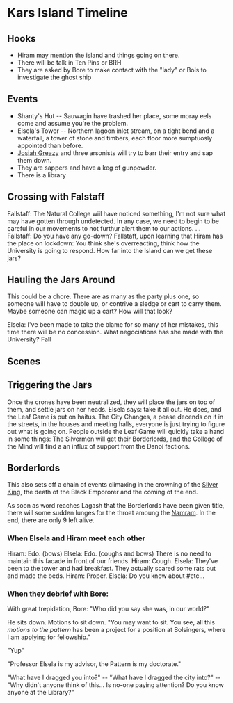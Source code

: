 # Kars Island Timeline

## Hooks
 * Hiram may mention the island and things going on there.
 * There will be talk in Ten Pins or BRH
 * They are asked by Bore to make contact with the "lady" or Bols to investigate the ghost ship

## Events
 * Shanty's Hut -- Sauwagin have trashed her place, some moray eels come and assume you're the problem.
 * Elsela's Tower  -- Northern lagoon inlet stream, on a tight bend and a waterfall, a tower of stone and timbers, each floor more sumptuosly appointed than before.
  * [Josiah Greazy](/p/josiah_greazy.md) and three arsonists will try to barr their entry and sap them down.
  * They are sappers and have a keg of gunpowder.
  * There is a library
  
## Crossing with Falstaff

Fallstaff: The Natural College wiil have noticed something, I'm not sure what may have gotten through undetected. In any case, we need to begin to be careful in our movements to not furthur alert them to our actions.
...
Fallstaff: Do you have any go-down?
Fallstaff, upon learning that Hiram has the place on lockdown: You think she's overreacting, think how the University is going to respond. How far into the Island can we get these jars?

## Hauling the Jars Around

This could be a chore. There are as many as the party plus one, so someone will have to double up, or contrive a sledge or cart to carry them. Maybe someone can magic up a cart? How will that look?

Elsela: I've been made to take the blame for so many of her mistakes, this time there will be no concession. What negociations has she made with the University?
Fall

## Scenes

## Triggering the Jars

Once the crones have been neutralized, they will place the jars on top of them, and settle jars on her heads. Elsela says: take it all out. He does, and the Leaf Game is put on haitus. The City Changes, a pease decends on it in the streets, in the houses and meeting halls, everyone is just trying to figure out what is going on. People outside the Leaf Game will quickly take a hand in some things: The Silvermen will get their Borderlords, and the College of the Mind will find a an influx of support from the Danoi factions.

## Borderlords

This also sets off a chain of events climaxing in the crowning of the [Silver King](/p/), the death of the Black Empororer and the coming of the end. 

As soon as word reaches Lagash that the Borderlords have been given title, there will some sudden lunges for the throat amoung the [Namram](/f/namram.md). In the end, there are only 9 left alive.

### When Elsela and Hiram meet each other

Hiram: Edo. (bows)
Elsela: Edo. (coughs and bows) There is no need to maintain this facade in front of our friends.
Hiram: Cough.
Elsela: They've been to the tower and had breakfast. They actually scared some rats out and made the beds.
Hiram: Proper.
Elsela: Do you know about #etc...


### When they debrief with Bore: 

With great trepidation, Bore: "Who did you say she was, in our world?"

He sits down. Motions to sit down. "You may want to sit. You see, all this *motions to the pattern* has been a project for a position at Bolsingers, where I am applying for fellowship."

"Yup"

"Professor Elsela is my advisor, the Pattern is my doctorate."

"What have I dragged you into?" -- "What have I dragged the city into?" -- "Why didn't anyone think of this... Is no-one paying attention? Do you know anyone at the Library?"